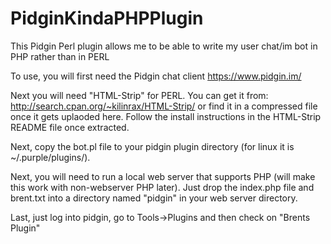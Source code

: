 PidginKindaPHPPlugin
====================

This Pidgin Perl plugin allows me to be able to write my user chat/im bot in PHP rather than in PERL

To use, you will first need the Pidgin chat client https://www.pidgin.im/

Next you will need "HTML-Strip" for PERL.  You can get it from: http://search.cpan.org/~kilinrax/HTML-Strip/ or find it in a compressed file once it gets uplaoded here.  Follow the install instructions in the HTML-Strip README file once extracted.

Next, copy the bot.pl file to your pidgin plugin directory (for linux it is ~/.purple/plugins/).

Next, you will need to run a local web server that supports PHP (will make this work with non-webserver PHP later).  Just drop the index.php file and brent.txt into a directory named "pidgin" in your web server directory.

Last, just log into pidgin, go to Tools->Plugins and then check on "Brents Plugin"
